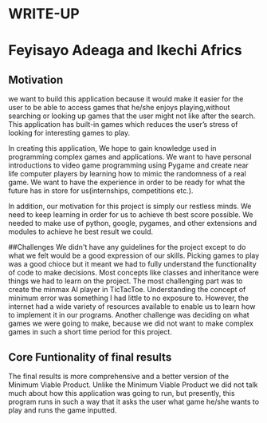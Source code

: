 # WRITE-UP
# Feyisayo Adeaga and Ikechi Africs
## Motivation
we want to build this application because it would make it easier for the user to be able to access games that he/she enjoys playing,without searching or looking up games that the user might not like after the search. This application has built-in games which reduces the user’s stress of looking for interesting games to play. 

In creating this application, We hope to gain knowledge used in programming complex games and applications. We want to have personal introductions to video game programming using Pygame and create near life computer players by learning how to mimic the randomness of a real game. 
We want to have the experience in order to be ready for what the future has in store for us(internships, competitions etc.). 

In addition, our motivation for this project is simply our restless minds. We need to keep learning in order for us to achieve th best score possible. We needed to make use of python, google, pygames, and other extensions and modules to achieve he best result we could.


##Challenges
We didn't have any guidelines for the project except to do what we felt would be a good expression of our skills. Picking games to play was a good chioce but it meant we had to fully understand the functionality of code to make decisions.
Most concepts like classes and inheritance were things we had to learn on the project. 
The most challenging part was to create the minmax AI player in TicTacToe. Understanding the concept of minimum error was something I had little to no exposure to. However, the internet had a wide variety of resources available to enable us to learn how to implement it in our programs.
Another challenge was deciding on what games we were going to make, because we did not want to make complex games in such a short time period for this project.


## Core Funtionality of final results 
The final results is more comprehensive and a better version of the Minimum Viable Product. Unlike the Minimum Viable Product we did not talk much about how this application was going to run, but presently, this program runs in such a way that it asks the user what game he/she wants to play and runs the game inputted.